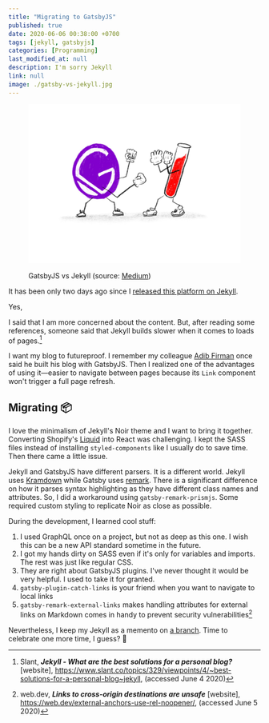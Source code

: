 ```yaml
---
title: "Migrating to GatsbyJS"
published: true
date: 2020-06-06 00:38:00 +0700
tags: [jekyll, gatsbyjs]
categories: [Programming]
last_modified_at: null
description: I'm sorry Jekyll
link: null
image: ./gatsby-vs-jekyll.jpg
---
```


<figure>

  ![GatsbyJS vs Jekyll](./gatsby-vs-jekyll.jpg)

  <figcaption>GatsbyJS vs Jekyll (source: <a href="https://medium.com/@ajkueterman/quick-thoughts-on-gatsby-js-vs-jekyll-c13c1337c24a" target="_blank" rel="noopener noreferrer">Medium</a>)</figcaption>
</figure>

It has been only two days ago since I [released this platform on Jekyll](/2020-06-03-first-post/).

Yes,

I said that I am more concerned about the content. But, after reading some references, someone said that Jekyll builds slower when it comes to loads of pages.[^1]

I want my blog to futureproof. I remember my colleague [Adib Firman](https://adibfirman.github.io/) once said he built his blog with GatsbyJS. Then I realized one of the advantages of using it—easier to navigate between pages because its `Link` component won't trigger a full page refresh.

## Migrating 📦

I love the minimalism of Jekyll's Noir theme and I want to bring it together. Converting Shopify's [Liquid](https://shopify.github.io/liquid/) into React was challenging. I kept the SASS files instead of installing `styled-components` like I usually do to save time. Then there came a little issue.

Jekyll and GatsbyJS have different parsers. It is a different world. Jekyll uses [Kramdown](https://kramdown.gettalong.org/) while Gatsby uses [remark](https://remark.js.org/). There is a significant difference on how it parses syntax highlighting as they have different class names and attributes. So, I did a workaround using `gatsby-remark-prismjs`. Some required custom styling to replicate Noir as close as possible.

During the development, I learned cool stuff:

1. I used GraphQL once on a project, but not as deep as this one. I wish this can be a new API standard sometime in the future.
2. I got my hands dirty on SASS even if it's only for variables and imports. The rest was just like regular CSS.
3. They are right about GatsbyJS plugins. I've never thought it would be very helpful. I used to take it for granted.
4. `gatsby-plugin-catch-links` is your friend when you want to navigate to local links
5. `gatsby-remark-external-links` makes handling attributes for external links on Markdown comes in handy to prevent security vulnerabilities[^2]

Nevertheless, I keep my Jekyll as a memento on [a branch](https://github.com/vyonizr/vyonizr.github.io/tree/deprecated-jekyll). Time to celebrate one more time, I guess? 🥳

[^1]: Slant, ***Jekyll - What are the best solutions for a personal blog?*** \[website\], https://www.slant.co/topics/329/viewpoints/4/~best-solutions-for-a-personal-blog~jekyll, (accessed June 4 2020)
[^2]: web.dev, ***Links to cross-origin destinations are unsafe*** \[website\], https://web.dev/external-anchors-use-rel-noopener/, (accessed June 5 2020)